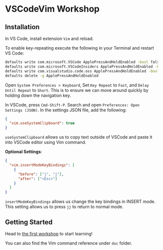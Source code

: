 # VSCodeVim Workshop

## Installation

In VS Code, install extension `Vim` and reload.

To enable key-repeating execute the following in your Terminal and restart VS Code:

```bash
defaults write com.microsoft.VSCode ApplePressAndHoldEnabled -bool false         # For VS Code
defaults write com.microsoft.VSCodeInsiders ApplePressAndHoldEnabled -bool false # For VS Code Insider
defaults write com.visualstudio.code.oss ApplePressAndHoldEnabled -bool false    # For VS Codium
defaults delete -g ApplePressAndHoldEnabled                                      # If necessary, reset global default
```

Open `System Preferences > Keyboard`, Set `Key Repeat` to `Fast`, and
`Delay Until Repeat` to `Short`. This is to ensure we can move around quickly
by holding down the navigation key.

In VSCode, press `Cmd-Shift-P`. Search and open `Preferences: Open Settings (JSON)`.
In the settings JSON file, add the following:

```json
{
  "vim.useSystemClipboard": true
}
```

`useSystemClipboard` allows us to copy text outside of VSCode and paste it into
VSCode editor using Vim command.

**Optional Settings**:

```json
{
  "vim.insertModeKeyBindings": [
    {
      "before": ["j", "j"],
      "after": ["<Esc>"]
    }
  ]
}
```

`insertModeKeyBindings` allows us change the key bindings in INSERT mode.
This setting allows us to press `jj` to return to normal mode.

## Getting Started

Head to [the first workshop](workshop/01-motion-and-insertion.js) to start
learning!

You can also find the Vim command reference under `doc` folder.
